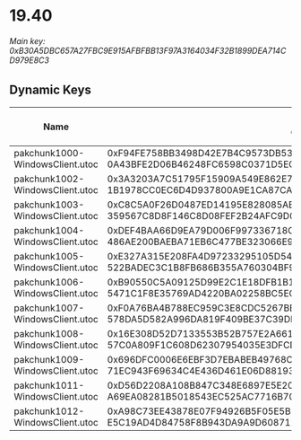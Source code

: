# 19.40

###### *Main key: 0xB30A5DBC657A27FBC9E915AFBFBB13F97A3164034F32B1899DEA714CD979E8C3*

## Dynamic Keys

| Name                              | Key</br>GUID                                                                                            | High Res Textures |
|-----------------------------------|---------------------------------------------------------------------------------------------------------|-------------------|
| pakchunk1000-WindowsClient.utoc   | 0xF94FE758BB3498D42E7B4C9573DB5369117EDAAAEFCDD299CB1511F8CCD3BCC7</br>0A43BFE2D06B46248FC6598C0371D5EC | ❌                 |
| pakchunk1002-WindowsClient.utoc   | 0x3A3203A7C51795F15909A549E862E730CFBDF1569B8C3EC407727B6A1891364D</br>1B1978CC0EC6D4D937800A9E1CA87CA0 | ❌                 |
| pakchunk1003-WindowsClient.utoc   | 0xC8C5A0F26D0487ED14195E828085AB5EC24C3D3FD6C3CFD06B746560FA3F6C64</br>359567C8D8F146C8D08FEF2B24AFC9D0 | ❌                 |
| pakchunk1004-WindowsClient.utoc   | 0xDEF4BAA66D9EA79D006F997336718C96E3342982458946E9D8CB8171A86E8854</br>486AE200BAEBA71EB6C477BE323066E9 | ❌                 |
| pakchunk1005-WindowsClient.utoc   | 0xE327A315E208FA4D97233295105D543D73C78CC6A64A51C81258C34E8365CEFC</br>522BADEC3C1B8FB686B355A760304BF9 | ❌                 |
| pakchunk1006-WindowsClient.utoc   | 0xB90550C5A09125D99E2C1E18DFB1B17B07CFB57A375D7E0D649980F42D33F7C1</br>5471C1F8E35769AD4220BA02258BC5EC | ❌                 |
| pakchunk1007-WindowsClient.utoc   | 0xF0A76BA4B788EC959C3E8CDC5267BB92F495860AB1C26474FDA87887E9C258BB</br>578DA5D582A996DA819F409BE37C39DB | ❌                 |
| pakchunk1008-WindowsClient.utoc   | 0x16E308D52D7133553B52B757E2A6613EAEFBEBBE0957E115E075AC9F9F5B99B1</br>57C0A809F1C608D62307954035E3DFCD | ❌                 |
| pakchunk1009-WindowsClient.utoc   | 0x696DFC0006E6EBF3D7EBABEB49768C4CE39BD27C9DA041214698416C364E6E62</br>71EC943F69634C4E436D461E06D88193 | ❌                 |
| pakchunk1011-WindowsClient.utoc   | 0xD56D2208A108B847C348E6897E5E20404A5E9C32A32D0180A2F3F72D673F153C</br>A69EA08281B5018543EC525AC7716B70 | ❌                 |
| pakchunk1012-WindowsClient.utoc   | 0xA98C73EE43878E07F94926B5F05E5B7082F59CB0F49FA303D6F504D7E4B03F4F</br>E5C19AD4D84758F8B943DA9A9D608712 | ❌                 |
